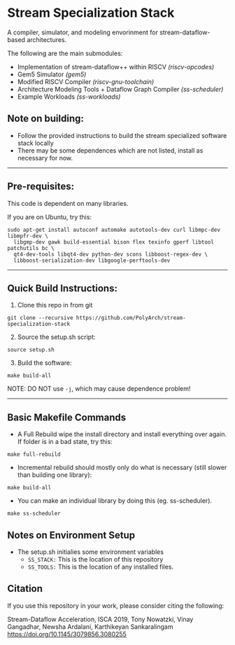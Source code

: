 Stream Specialization Stack
===========================

A compiler, simulator, and modeling envorinment for stream-dataflow-based architectures.

The following are the main submodules:
* Implementation of stream-dataflow++ within RISCV *(riscv-opcodes)*
* Gem5 Simulator *(gem5)*
* Modified RISCV Compiler *(riscv-gnu-toolchain)*
* Architecture Modeling Tools + Dataflow Graph Compiler *(ss-scheduler)*
* Example Workloads *(ss-workloads)*

Note on building:
------
 - Follow the provided instructions to build the stream specialized software stack locally
 - There may be some dependences which are not listed, install as necessary for now.

___

Pre-requisites:
---------------

This code is dependent on many libraries.

If you are on Ubuntu, try this:
````
sudo apt-get install autoconf automake autotools-dev curl libmpc-dev libmpfr-dev \
  libgmp-dev gawk build-essential bison flex texinfo gperf libtool patchutils bc \
  qt4-dev-tools libqt4-dev python-dev scons libboost-regex-dev \
  libboost-serialization-dev libgoogle-perftools-dev
````

___

Quick Build Instructions:
------------------------
1. Clone this repo in from git
````
git clone --recursive https://github.com/PolyArch/stream-specialization-stack
````

2. Source the setup.sh script:
````
source setup.sh
````

3. Build the software:
````
make build-all
````
NOTE: DO NOT use `-j`, which may cause dependence problem!

___

Basic Makefile Commands
-----------------------

* A Full Rebuild wipe the install directory and install everything over again.  If folder is in a bad state, try this:
````
make full-rebuild
````

* Incremental rebuild should mostly only do what is necessary (still slower than building one library):
````
make build-all
````

* You can make an individual library by doing this (eg. ss-scheduler).
````
make ss-scheduler
````


Notes on Environment Setup
----------------------

* The setup.sh initialies some environment variables
  * `SS_STACK:` This is the location of this repository
  * `SS_TOOLS:` This is the location of any installed files.

Citation
----------------------

If you use this repository in your work, please consider citing the following:

Stream-Dataflow Acceleration, ISCA 2019, Tony Nowatzki, Vinay Gangadhar, Newsha Ardalani, Karthikeyan Sankaralingam	
https://doi.org/10.1145/3079856.3080255


